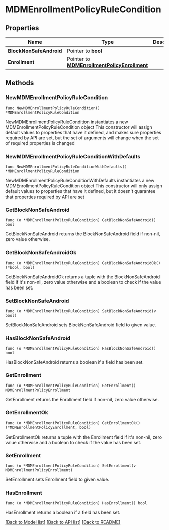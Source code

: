 # MDMEnrollmentPolicyRuleCondition

## Properties

Name | Type | Description | Notes
------------ | ------------- | ------------- | -------------
**BlockNonSafeAndroid** | Pointer to **bool** |  | [optional] 
**Enrollment** | Pointer to [**MDMEnrollmentPolicyEnrollment**](MDMEnrollmentPolicyEnrollment.md) |  | [optional] 

## Methods

### NewMDMEnrollmentPolicyRuleCondition

`func NewMDMEnrollmentPolicyRuleCondition() *MDMEnrollmentPolicyRuleCondition`

NewMDMEnrollmentPolicyRuleCondition instantiates a new MDMEnrollmentPolicyRuleCondition object
This constructor will assign default values to properties that have it defined,
and makes sure properties required by API are set, but the set of arguments
will change when the set of required properties is changed

### NewMDMEnrollmentPolicyRuleConditionWithDefaults

`func NewMDMEnrollmentPolicyRuleConditionWithDefaults() *MDMEnrollmentPolicyRuleCondition`

NewMDMEnrollmentPolicyRuleConditionWithDefaults instantiates a new MDMEnrollmentPolicyRuleCondition object
This constructor will only assign default values to properties that have it defined,
but it doesn't guarantee that properties required by API are set

### GetBlockNonSafeAndroid

`func (o *MDMEnrollmentPolicyRuleCondition) GetBlockNonSafeAndroid() bool`

GetBlockNonSafeAndroid returns the BlockNonSafeAndroid field if non-nil, zero value otherwise.

### GetBlockNonSafeAndroidOk

`func (o *MDMEnrollmentPolicyRuleCondition) GetBlockNonSafeAndroidOk() (*bool, bool)`

GetBlockNonSafeAndroidOk returns a tuple with the BlockNonSafeAndroid field if it's non-nil, zero value otherwise
and a boolean to check if the value has been set.

### SetBlockNonSafeAndroid

`func (o *MDMEnrollmentPolicyRuleCondition) SetBlockNonSafeAndroid(v bool)`

SetBlockNonSafeAndroid sets BlockNonSafeAndroid field to given value.

### HasBlockNonSafeAndroid

`func (o *MDMEnrollmentPolicyRuleCondition) HasBlockNonSafeAndroid() bool`

HasBlockNonSafeAndroid returns a boolean if a field has been set.

### GetEnrollment

`func (o *MDMEnrollmentPolicyRuleCondition) GetEnrollment() MDMEnrollmentPolicyEnrollment`

GetEnrollment returns the Enrollment field if non-nil, zero value otherwise.

### GetEnrollmentOk

`func (o *MDMEnrollmentPolicyRuleCondition) GetEnrollmentOk() (*MDMEnrollmentPolicyEnrollment, bool)`

GetEnrollmentOk returns a tuple with the Enrollment field if it's non-nil, zero value otherwise
and a boolean to check if the value has been set.

### SetEnrollment

`func (o *MDMEnrollmentPolicyRuleCondition) SetEnrollment(v MDMEnrollmentPolicyEnrollment)`

SetEnrollment sets Enrollment field to given value.

### HasEnrollment

`func (o *MDMEnrollmentPolicyRuleCondition) HasEnrollment() bool`

HasEnrollment returns a boolean if a field has been set.


[[Back to Model list]](../README.md#documentation-for-models) [[Back to API list]](../README.md#documentation-for-api-endpoints) [[Back to README]](../README.md)


